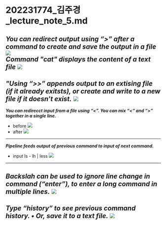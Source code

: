 # 202231774_김주경_lecture_note_5.md

***You can redirect output using “>” after a command to create and save the output in a file*** 
![](https://github.com/03JukyeongKim/Lab4/assets/143888002/c4e2cd06-9d10-4673-a1b2-88b866b22fdd)  
***Command "cat" displays the content of a text file***
![](https://github.com/03JukyeongKim/Lab4/assets/143888002/0230409f-47fa-4faa-a395-cefa5e8c831d)  
---

***"Using “>>” appends output to an extising file (if it already exitsts), 
or create and write to a new file if it doesn’t exist.***
![](https://github.com/03JukyeongKim/Lab4/assets/143888002/abde3cf7-c0a4-4634-ae33-8d1943669421)
---

***You can redirecct input from a file using “<”.
You can mix “<“ and “>” together in a single line.***  
- before
![](https://github.com/03JukyeongKim/Lab4/assets/143888002/68eb2eee-dadb-407b-b06d-7607055e68e3)
- after
![](https://github.com/03JukyeongKim/Lab4/assets/143888002/192ff0d6-cd10-4392-93ce-c575ed8b8292)
---

***Pipeline feeds output of previous command to input of next command.***
- input ls - lh | less
![](https://github.com/03JukyeongKim/Lab4/assets/143888002/32d6237a-a9f1-4162-a2af-a7acb4b9c180)
---

***Backslah can be used to ignore line change in command (“enter”),
to enter a long command in multiple lines.***
![](https://github.com/03JukyeongKim/Lab4/assets/143888002/f5e25dd9-440d-4e3c-9244-64fe10691876)
---

***Type “history” to see previous command history.
• Or, save it to a text file.***
![](https://github.com/03JukyeongKim/Lab4/assets/143888002/ac732ae1-6d53-402d-89cd-9f954d8bf80c)
---
